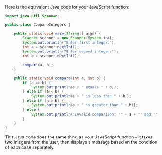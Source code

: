 Here is the equivalent Java code for your JavaScript function:

```java
import java.util.Scanner;

public class CompareIntegers {

    public static void main(String[] args) {
        Scanner scanner = new Scanner(System.in));
        System.out.println("Enter first integer:");
        int a = scanner.nextInt();
        System.out.println("Enter second integer:");
        int b = scanner.nextInt();

        compare(a, b);
    }

    public static void compare(int a, int b) {
        if (a == b) {
            System.out.println(a + " equals " + b));
        } else if (a < b) {
            System.out.println(a + " is less than " + b));
        } else if (a > b) {
            System.out.println(a + " is greater than " + b));
        } else {
            System.out.println("Invalid comparison: '" + a + "' and '" + b + "' are not of the same type and cannot be compared.");
        }
    }
}
```
This Java code does the same thing as your JavaScript function - it takes two integers from the user, then displays a message based on the condition of each case separately.
